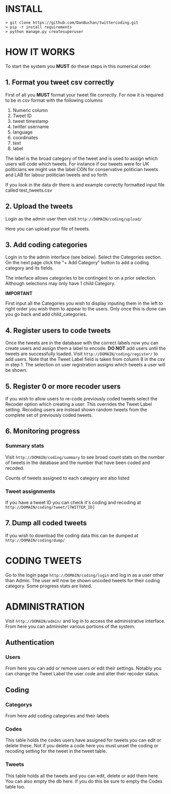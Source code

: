 # INSTALL

```
> git clone https://github.com/DanBuchan/twittercoding.git
> pip -r install requirements
> python manage.py createsuperuser
```

# HOW IT WORKS

To start the system you **MUST** do these steps in this numerical order.

## 1. Format you tweet csv correctly

First of all you **MUST** format your tweet file correctly. For now it is required
to be in csv format with the following columns

1. Numeric column
2. Tweet ID
3. tweet timestamp
4. twitter username
5. language
6. coordinates
7. text
8. label

The label is the broad category of the tweet and is used to assign which users
will code which tweets. For instance if our tweets were for UK politicians we
might use the label CON for conservative politician tweets and LAB for labour
politician tweets and so forth

If you look in the data dir there is and example correctly formatted input file called test_tweets.csv

## 2. Upload the tweets

Login as the admin user then visit `http://DOMAIN/coding/upload/`

Here you can upload your file of tweets.

## 3. Add coding categories

Login in to the admin interface (see below). Select the Categories section. On
the next page click the "+ Add Category" button to add a coding category and its fields.

The interface allows categories to be contingent to on a prior selection. Although
selections may only have 1 child Category.  

**IMPORTANT**

First input all the Categories you wish to display inputing them in the left
to right order you wish them to appear to the users. Only once this is done can
you go back and add child_categories.

## 4. Register users to code tweets

Once the tweets are in the database with the correct labels now you can
create users and assign them a label to encode. **DO NOT** add users
until the tweets are successfully loaded. Visit `http://DOMAIN/coding/register/`
to add users. Note that the Tweet Label field is taken from column 8 in the csv
in step 1. The selection on user registration assigns which tweets a user will
be shown.

## 5. Register 0 or more recoder users

If you wish to allow users to re-code previously coded tweets select the
Recoder option which creating a user. This overrides the Tweet Label setting.
Recoding users are instead shown random tweets from the complete set of previously
coded tweets.

## 6. Monitoring progress

### Summary stats

Visit `http://DOMAIN/coding/summary` to see broad count stats on the number
of tweets in the database and the number that have been coded and recoded.

Counts of tweets assigned to each category are also listed

### Tweet assignments

If you have a tweet ID you can check it's coding and recoding at
`http://DOMAIN/coding/tweet/[TWITTER_ID]`

## 7. Dump all coded tweets

If you wish to download the coding data this can be dumped at `http://DOMAIN/coding/dump/`

# CODING TWEETS

Go to the login page `http://DOMAIN/coding/login` and log in as a user other than
Admin. The user will now be shown uncoded tweets for their coding category. Some progress stats are listed.

# ADMINISTRATION

Visit `http://DOMAIN/admin/` and log in to access the administrative interface.
From here you can administer various portions of the system.

## Authentication

### Users

From here you can add or remove users or edit their settings. Notably you can
change the Tweet Label the user code and alter their recoder status.

## Coding

### Categorys

From here add coding categories and their labels

### Codes

This table holds the codes users have assigned for tweets you can edit or delete
these. Not if you delete a code here you must unset the coding or recoding setting for the tweet in the tweet table.

### Tweets

This table holds all the tweets and you can edit, delete or add them here. You can also empty the db here. If you do this be sure to empty the Codes table too.
